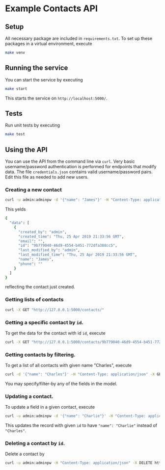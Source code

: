# Example Contacts API

## Setup
All necessary package are included in `requirements.txt`. To set up these packages in a virtual environment, execute
```bash
make venv
```

## Running the service
You can start the service by executing
```bash
make start
```
This starts the service on `http://localhost:5000/`.

## Tests
Run unit tests by executing
```bash
make test
```

## Using the API
You can use the API from the command line via `curl`. Very basic username/password authentication is performed for endpoints that modify data. The file `credentials.json` contains valid username/password pairs. Edit this file as needed to add new users.
### Creating a new contact
```bash
curl -u admin:adminpw -d '{"name": "James"}' -H "Content-Type: application/json" -X POST http://localhost:5000/contacts/
```
This yelds
```bash
{
  "data": [
    {
      "created_by": "admin",
      "created_time": "Thu, 25 Apr 2019 21:33:56 GMT",
      "email": "",
      "id": "9b779040-46d9-4554-b451-772dfa388cc5",
      "last_modified_by": "admin",
      "last_modified_time": "Thu, 25 Apr 2019 21:33:56 GMT",
      "name": "James",
      "phone": ""
    }
  ]
}
```
reflecting the contact just created.

### Getting lists of contacts
```bash
curl -X GET "http://127.0.0.1:5000/contacts/"
```

### Getting a specific contact by `id`.
To get the data for the contact with id `id`, execute
```bash
curl -X GET "http://127.0.0.1:5000/contacts/9b779040-46d9-4554-b451-772dfa388cc5"
```

### Getting contacts by filtering.
To get a list of all contacts with given name "Charles", execute
```bash
curl -d '{"name": "Charles"}' -H "Content-Type: application/json" -X GET http://localhost:5000/contacts/
```
You may specify/filter-by any of the fields in the model.

### Updating a contact.
To update a field in a given contact, execute
```bash
curl -u admin:adminpw -d '{"name": "Charlie"}' -H "Content-Type: application/json" -X PATCH http://localhost:5000/contacts/9b779040-46d9-4554-b451-772dfa388cc5
```
This updates the record with given `id` to have `"name": "Charlie"` instead of `"Charles"`.

### Deleting a contact by `id`.
Delete a contact by
```bash
curl -u admin:adminpw -H "Content-Type: application/json" -X DELETE http://localhost:5000/contacts/9b779040-46d9-4554-b451-772dfa388cc5
```



